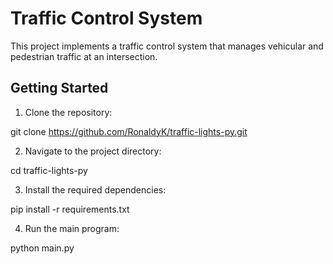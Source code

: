 # Traffic Control System

This project implements a traffic control system that manages vehicular and pedestrian traffic at an intersection.

## Getting Started

1. Clone the repository:

git clone https://github.com/RonaldyK/traffic-lights-py.git

2. Navigate to the project directory:

cd traffic-lights-py

3. Install the required dependencies:

pip install -r requirements.txt

4. Run the main program:

python main.py
